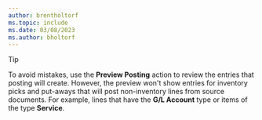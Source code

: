 ```yaml
---
author: brentholtorf
ms.topic: include
ms.date: 03/08/2023
ms.author: bholtorf
---
```


> [!TIP]
> To avoid mistakes, use the **Preview Posting** action to review the entries that posting will create. However, the preview won't show entries for inventory picks and put-aways that will post non-inventory lines from source documents. For example, lines that have the **G/L Account** type or items of the type **Service**.